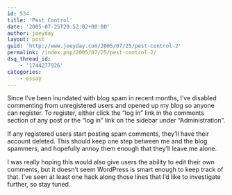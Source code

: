 ```yaml
---
id: 534
title: 'Pest Control'
date: '2005-07-25T20:52:02+00:00'
author: joeyday
layout: post
guid: 'http://www.joeyday.com/2005/07/25/pest-control-2'
permalink: /index.php/2005/07/25/pest-control-2/
dsq_thread_id:
    - '1744277926'
categories:
    - essay
---
```


Since I’ve been inundated with blog spam in recent months, I’ve disabled commenting from unregistered users and opened up my blog so anyone can register. To register, either click the “log in” link in the comments section of any post or the “log in” link on the sidebar under “Administration”.

If any registered users start posting spam comments, they’ll have their account deleted. This should keep one step between me and the blog spammers, and hopefully annoy them enough that they’ll leave me alone.

I was really hoping this would also give users the ability to edit their own comments, but it doesn’t seem WordPress is smart enough to keep track of that. I’ve seen at least one hack along those lines that I’d like to investigate further, so stay tuned.
